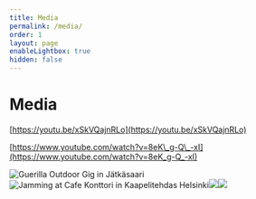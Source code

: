 ```yaml
---
title: Media
permalink: /media/
order: 1
layout: page
enableLightbox: true
hidden: false
---
```

# Media

[https://youtu.be/xSkVQajnRLo](https://youtu.be/xSkVQajnRLo)

[https://www.youtube.com/watch?v=8eK\_g-Q\_-xI](https://www.youtube.com/watch?v=8eK_g-Q_-xI)

![Guerilla Outdoor Gig in Jätkäsaari](/media/gallery/Guerilla-Outdoor-Gig-in-J%C3%A4tk%C3%A4saari.jpeg)![Jamming at Cafe Konttori in Kaapelitehdas Helsinki](/media/gallery/Jamming-at-Cafe-Konttori-in-Kaapelitehdas-Helsinki.jpeg)![](/media/gallery/Summer-Gigging-in-Kalasatama.jpeg)![](/media/gallery/The-Guitars-at-Kekri-2023.jpeg)